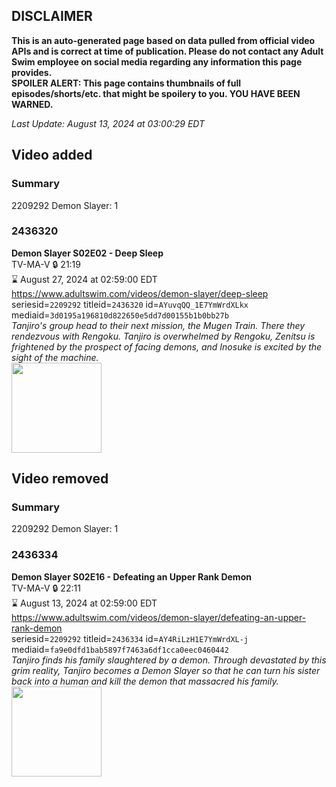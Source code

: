 ## DISCLAIMER
**This is an auto-generated page based on data pulled from official video APIs and is correct at time of publication. Please do not contact any Adult Swim employee on social media regarding any information this page provides.**  
**SPOILER ALERT: This page contains thumbnails of full episodes/shorts/etc. that might be spoilery to you. YOU HAVE BEEN WARNED.**  

_Last Update: August 13, 2024 at 03:00:29 EDT_
## Video added
### Summary
2209292 Demon Slayer: 1  
### 2436320
**Demon Slayer S02E02 - Deep Sleep**  
TV-MA-V 🔒 21:19  
⌛ August 27, 2024 at 02:59:00 EDT  
https://www.adultswim.com/videos/demon-slayer/deep-sleep  
seriesid=`2209292` titleid=`2436320` id=`AYuvqQQ_1E7YmWrdXLkx` mediaid=`3d0195a196810d822650e5dd7d00155b1b0bb27b`  
_Tanjiro's group head to their next mission, the Mugen Train. There they rendezvous with Rengoku. Tanjiro is overwhelmed by Rengoku, Zenitsu is frightened by the prospect of facing demons, and Inosuke is excited by the sight of the machine._  
<a href="https://media.cdn.adultswim.com/uploads/20231116/thumbnails/2_2311161355195-Screenshot2023-11-16at1.54.10PM.png"><img src="https://media.cdn.adultswim.com/uploads/20231116/thumbnails/2_2311161355195-Screenshot2023-11-16at1.54.10PM.png" height="144px" /></a>
## Video removed
### Summary
2209292 Demon Slayer: 1  
### 2436334
**Demon Slayer S02E16 - Defeating an Upper Rank Demon**  
TV-MA-V 🔒 22:11  
⌛ August 13, 2024 at 02:59:00 EDT  
https://www.adultswim.com/videos/demon-slayer/defeating-an-upper-rank-demon  
seriesid=`2209292` titleid=`2436334` id=`AY4RiLzH1E7YmWrdXL-j` mediaid=`fa9e0dfd1bab5897f7463a6df1cca0eec0460442`  
_Tanjiro finds his family slaughtered by a demon. Through devastated by this grim reality, Tanjiro becomes a Demon Slayer so that he can turn his sister back into a human and kill the demon that massacred his family._  
<a href="https://media.cdn.adultswim.com/uploads/20240311/thumbnails/2_243111339358-image.png"><img src="https://media.cdn.adultswim.com/uploads/20240311/thumbnails/2_243111339358-image.png" height="144px" /></a>
